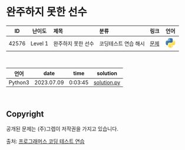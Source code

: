 # 완주하지 못한 선수

| ID | 난이도 | 제목 | 분류 | 링크 | 언어 |
| -- | ---- | :-- | :-- | --- | :-: |
| 42576 | Level 1 | 완주하지 못한 선수 | 코딩테스트 연습 해시 | [문제](https://school.programmers.co.kr/learn/courses/30/lessons/42576) | [![python3](/assets/languages_icons/python.svg)](solution.py) |

<br/>

| 언어 | date | time | solution |
| --- | ----- | -------- | ------ |
| Python3 | 2023.07.09 | 0:03:45 | [solution.py](solution.py) |

<br/>

## Copyright

공개된 문제는 (주)그렙이 저작권을 가지고 있습니다.

출처: [프로그래머스 코딩 테스트 연습](https://programmers.co.kr/learn/challenges)
